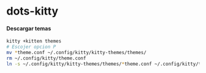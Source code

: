 # dots-kitty

#### Descargar temas

```sh
kitty +kitten themes
# Escojer opcion P
mv *theme.conf ~/.config/kitty/kitty-themes/themes/
rm ~/.config/kitty/theme.conf
ln -s ~/.config/kitty/kitty-themes/themes/*theme.conf ~/.config/kitty/theme.conf
```
